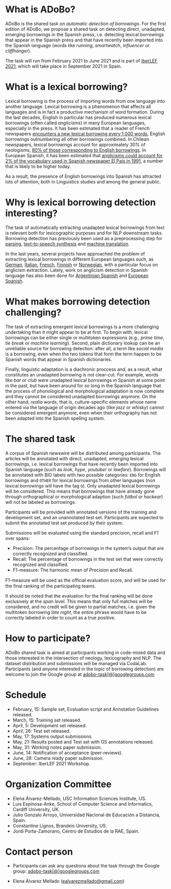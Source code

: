 # What is ADoBo?
ADoBo is the shared task on *automatic detection of borrowings*. For the first edition of ADoBo, we propose a shared task on detecting direct, unadapted, emerging borrowings in the Spanish press, i.e. detecting lexical borrowings that appear in the Spanish press and that have recently been imported into the Spanish language (words like _running_, _smartwatch_, _influencer_ or _cliffhanger_). 

The task will run from February 2021 to June 2021 and is part of [IberLEF 2021](https://sites.google.com/view/iberlef2021/), which will take place in September 2021 in Spain.

# What is a lexical borrowing?
Lexical borrowing is the process of importing words from one language into another language. Lexical borrowing is a phenomenon that affects all languages and is in fact a productive mechanism of word formation. During the last decades, English in particular has produced numerous lexical borrowings (often called _anglicisms_) in many European languages, especially in the press. It has been estimated that a reader of French newspapers [encounters a new lexical borrowing every 1,000 words](https://www.degruyter.com/view/journals/ling/48/6/article-p1343.xml), English borrowings outnumbering all other borrowings combined. In Chilean newspapers, lexical borrowings account for approximately 30% of neologisms, [80% of those corresponding to English borrowings](http://www.scielo.org.co/scielo.php?script=sci_arttext&pid=S0123-46412014000100005). In European Spanish, it has been estimated that [anglicisms could account for 2% of the vocabulary used in Spanish newspaper El País in 1991](https://rua.ua.es/dspace/bitstream/10045/18872/1/Felix_Rodriguez_Anglicisms.pdf), a number that is likely to be higher today. 

As a result, the presence of English borrowings into Spanish has attracted lots of attention, both in Linguistics studies and among the general public. 

# Why is lexical borrowing detection interesting?
The task of automatically extracting unadapted lexical borrowings from text is relevant both for lexicographic purposes and for NLP downstream tasks. Borrowing detection has previously been used as a preprocessing step for [parsing](https://homepages.inf.ed.ac.uk/balex/publications/thesis.pdf), [text-to-speech synthesis](https://www.csl.uni-bremen.de/cms/images/documents/publications/SLTU2014-LeidigSchlippe_AnglicismDetection.pdf) and [machine translation](https://www.cs.cmu.edu/~ytsvetko/papers/loanwords-jair.pdf). 

In the last years, several projects have approached the problem of extracting lexical borrowings in different European languages such, as [German](https://www.aclweb.org/anthology/P12-2027/), [Italian](https://brill.com/view/book/edcoll/9789401204347/B9789401204347-s020.xml), [French](https://www.degruyter.com/view/j/ling.2010.48.issue-6/ling.2010.043/ling.2010.043.xml), [Finnish](https://www.aclweb.org/anthology/W12-2705/) or [Norwegian](https://benjamins.com/catalog/z.174.09and), with a particular focus on anglicism extraction. Lately, work on anglicism detection in Spanish language has also been done for [Argentinian Spanish](https://repositories.lib.utexas.edu/handle/2152/63064) and [European Spanish](http://bir.brandeis.edu/handle/10192/37532). 


# What makes borrowing detection challenging?
The task of extracting emergent lexical borrowings is a more challenging undertaking than it might appear to be at first. To begin with, lexical borrowings can be either single or multitoken expressions (e.g., _prime time_, _tie break_ or _machine learning_). Second, plain dictionary lookup can be an unreliable source for borrowing detection: after all, a term like _social media_ is a borrowing, even when the two tokens that form the term happen to be Spanish words that appear in Spanish dictionaries. 

Finally, linguistic adaptation is a diachronic proccess and, as a result, what constitutes an unadapted borrowing is not clear-cut. For example, words like _bar_ or _club_ were unadapted lexical borrowings in Spanish at some point in the past, but have been around for so long in the Spanish language that the process of phonological and morphological adaptation is now complete and they cannot be considered unadapted borrowings anymore. On the other hand, _realia_ words, that is, culture-specific elements whose name entered via the language of origin decades ago (like _jazz_ or _whisky_) cannot be considered emergent anymore, even when their orthography has not been adapted into the Spanish spelling system. 

# The shared task
A corpus of Spanish newswire will be distributed among participants. The articles will be annotated with direct, unadapted, emerging lexical borrowings, i.e. lexical borrowings that have recently been imported into Spanish language (such as _look_, _hype_, _youtuber_ or _lawfare_). Borrowings will be annotated with BIO labels with two possible categories: ``ENG`` for English borrowings and ``OTHER`` for lexical borrowings from other languages (non lexical borrowings will have the tag ``O``). Only unadapted lexical borrowings will be considered. This means that borrowings that have already gone through orthographical or morphological adaption (such _fútbol_ or _hackear_) will not be labeled as borrowings. 

Participants will be provided with annotated versions of the training and development set, and an unannotated test set. Participants are expected to submit the annotated test set produced by their system.  

Submissions will be evaluated using the standard precision, recall and F1 over spans:
* Precision: The percentage of borrowings in the system’s output that are correctly recognized and classified.
* Recall: The percentage of borrowings in the test set that were correctly recognized and classified.
* F1-measure: The harmonic mean of Precision and Recall.

F1-measure will be used as the oﬀicial evaluation score, and will be used for the final ranking of the participating teams. 

It should be noted that the evaluation for the final ranking will be done exclusively at the *span level*. This means that only full matches will be considered, and no credit will be given to partial matches, i.e. given the multitoken borrowing _late night_, the entire phrase would have to be correctly labeled in order to count as a true positive. 


# How to participate?
ADoBo shared task is aimed at participants working in code-mixed data and those interested in the intersection of neology, lexicography and NLP. The dataset distribution and submissions will be managed via CodaLab. Participants (and anyone interested in the topic of borrowing detection) are welcome to join the Google group at [adobo-task[@]googlegroups.com](mailto:adobo-task@googlegroups.com)


# Schedule

* February, 15: Sample set, Evaluation script and Annotation Guidelines released.
* March, 15: Training set released.
* April,  5: Development set released.
* April, 26: Test set released.
* May,   17: Systems output submissions.
* May,   21: Results posted and Test set with GS annotations released.
* May,   31: Working notes paper submission.
* June,  14: Notification of acceptance (peer-reviews).
* June,  28: Camera ready paper submission.
* September: IberLEF 2021 Workshop.

# Organization Committee

* Elena Álvarez-Mellado, USC Information Sciences Institute, US.
* Luis Espinosa-Anke, School of Computer Science and Informatics, Cardiff University, UK. 
* Julio Gonzalo Arroyo, Universidad Nacional de Educación a Distancia, Spain.
* Constantine Lignos, Brandeis University, US.
* Jordi Porta-Zamorano, Centro de Estudios de la RAE, Spain.

# Contact person

* Participants can ask any questions about the task through the Google group: [adobo-task[@]googlegroups.com](mailto:adobo-task@googlegroups.com)

* Elena Álvarez Mellado (ealvarezmellado@gmail.com)
